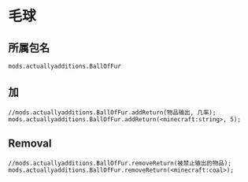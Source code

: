 # 毛球

## 所属包名

`mods.actuallyadditions.BallOfFur`

## 加

```zenscript
//mods.actuallyadditions.BallOfFur.addReturn(物品输出, 几率);
mods.actuallyadditions.BallOfFur.addReturn(<minecraft:string>, 5);
```

## Removal

```zenscript
//mods.actuallyadditions.BallOfFur.removeReturn(被禁止输出的物品);
mods.actuallyadditions.BallOfFur.removeReturn(<minecraft:coal>);
```